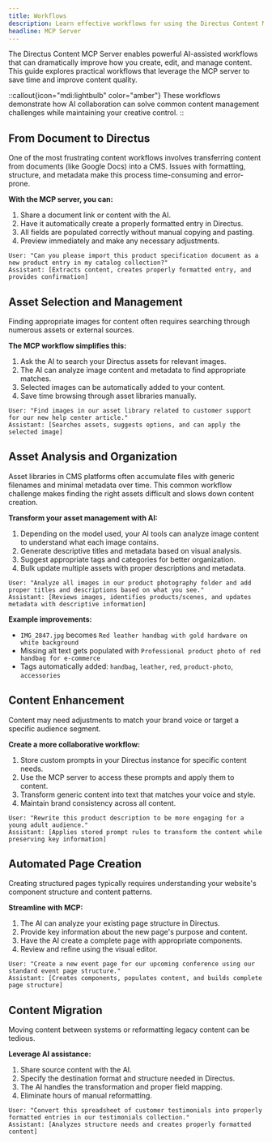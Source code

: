```yaml
---
title: Workflows
description: Learn effective workflows for using the Directus Content MCP Server to streamline content creation and management.
headline: MCP Server
---
```


The Directus Content MCP Server enables powerful AI-assisted workflows that can dramatically improve how you create, edit, and manage content. This guide explores practical workflows that leverage the MCP server to save time and improve content quality.

::callout{icon="mdi:lightbulb" color="amber"}
These workflows demonstrate how AI collaboration can solve common content management challenges while maintaining your creative control.
::

## From Document to Directus

One of the most frustrating content workflows involves transferring content from documents (like Google Docs) into a CMS. Issues with formatting, structure, and metadata make this process time-consuming and error-prone.

**With the MCP server, you can:**

1. Share a document link or content with the AI.
2. Have it automatically create a properly formatted entry in Directus.
3. All fields are populated correctly without manual copying and pasting.
4. Preview immediately and make any necessary adjustments.

```
User: "Can you please import this product specification document as a new product entry in my catalog collection?"
Assistant: [Extracts content, creates properly formatted entry, and provides confirmation]
```

## Asset Selection and Management

Finding appropriate images for content often requires searching through numerous assets or external sources.

**The MCP workflow simplifies this:**

1. Ask the AI to search your Directus assets for relevant images.
2. The AI can analyze image content and metadata to find appropriate matches.
3. Selected images can be automatically added to your content.
4. Save time browsing through asset libraries manually.

```
User: "Find images in our asset library related to customer support for our new help center article."
Assistant: [Searches assets, suggests options, and can apply the selected image]
```

## Asset Analysis and Organization

Asset libraries in CMS platforms often accumulate files with generic filenames and minimal metadata over time. This common workflow challenge makes finding the right assets difficult and slows down content creation.

**Transform your asset management with AI:**

1. Depending on the model used, your AI tools can analyze image content to understand what each image contains.
2. Generate descriptive titles and metadata based on visual analysis.
3. Suggest appropriate tags and categories for better organization.
4. Bulk update multiple assets with proper descriptions and metadata.

```
User: "Analyze all images in our product photography folder and add proper titles and descriptions based on what you see."
Assistant: [Reviews images, identifies products/scenes, and updates metadata with descriptive information]
```

**Example improvements:**
- `IMG_2847.jpg` becomes `Red leather handbag with gold hardware on white background`
- Missing alt text gets populated with `Professional product photo of red handbag for e-commerce`
- Tags automatically added: `handbag`, `leather`, `red`, `product-photo`, `accessories`

## Content Enhancement

Content may need adjustments to match your brand voice or target a specific audience segment.

**Create a more collaborative workflow:**

1. Store custom prompts in your Directus instance for specific content needs.
2. Use the MCP server to access these prompts and apply them to content.
3. Transform generic content into text that matches your voice and style.
4. Maintain brand consistency across all content.

```
User: "Rewrite this product description to be more engaging for a young adult audience."
Assistant: [Applies stored prompt rules to transform the content while preserving key information]
```

## Automated Page Creation

Creating structured pages typically requires understanding your website's component structure and content patterns.

**Streamline with MCP:**

1. The AI can analyze your existing page structure in Directus.
2. Provide key information about the new page's purpose and content.
3. Have the AI create a complete page with appropriate components.
4. Review and refine using the visual editor.

```
User: "Create a new event page for our upcoming conference using our standard event page structure."
Assistant: [Creates components, populates content, and builds complete page structure]
```

## Content Migration

Moving content between systems or reformatting legacy content can be tedious.

**Leverage AI assistance:**

1. Share source content with the AI.
2. Specify the destination format and structure needed in Directus.
3. The AI handles the transformation and proper field mapping.
4. Eliminate hours of manual reformatting.

```
User: "Convert this spreadsheet of customer testimonials into properly formatted entries in our testimonials collection."
Assistant: [Analyzes structure needs and creates properly formatted content]
```
